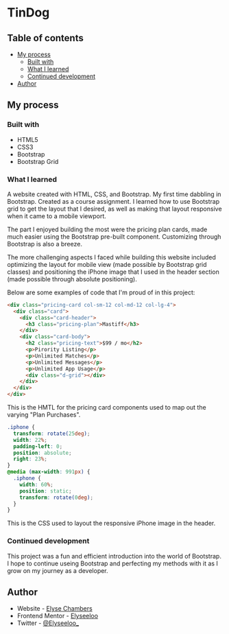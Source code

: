 
# TinDog

## Table of contents

- [My process](#my-process)
  - [Built with](#built-with)
  - [What I learned](#what-i-learned)
  - [Continued development](#continued-development)
- [Author](#author)

## My process

### Built with

- HTML5
- CSS3
- Bootstrap
- Bootstrap Grid

### What I learned

A website created with HTML, CSS, and Bootstrap. My first time dabbling in Bootstrap. Created as a course assignment. I learned how to use Bootstrap grid to get the layout that I desired, as well as making that layout responsive when it came to a mobile viewport.

The part I enjoyed building the most were the pricing plan cards, made much easier using the Bootstrap pre-built component. Customizing through Bootstrap is also a breeze.

The more challenging aspects I faced while building this website included optimizing the layout for mobile view (made possible by Bootstrap grid classes) and positioning the iPhone image that I used in the header section (made possible through absolute positioning).

Below are some examples of code that I'm proud of in this project:

```html
<div class="pricing-card col-sm-12 col-md-12 col-lg-4">
  <div class="card">
    <div class="card-header">
      <h3 class="pricing-plan">Mastiff</h3>
    </div>
    <div class="card-body">
      <h2 class="pricing-text">$99 / mo</h2>
      <p>Pirority Listing</p>
      <p>Unlimited Matches</p>
      <p>Unlimited Messages</p>
      <p>Unlimited App Usage</p>
      <div class="d-grid"></div>
    </div>
  </div>
</div>
```

This is the HMTL for the pricing card components used to map out the varying "Plan Purchases".

```css
.iphone {
  transform: rotate(25deg);
  width: 22%;
  padding-left: 0;
  position: absolute;
  right: 23%;
}
@media (max-width: 991px) {
  .iphone {
    width: 60%;
    position: static;
    transform: rotate(0deg);
  }
}
```

This is the CSS used to layout the responsive iPhone image in the header.

### Continued development

This project was a fun and efficient introduction into the world of Bootstrap. I hope to continue useing Bootstrap and perfecting my methods with it as I grow on my journey as a developer.

## Author

- Website - [Elyse Chambers](https://www.diaryofelyse.com)
- Frontend Mentor - [Elyseeloo](https://www.frontendmentor.io/profile/Elyseeloo)
- Twitter - [@Elyseeloo\_](https://www.twitter.com/elyseeloo_)
